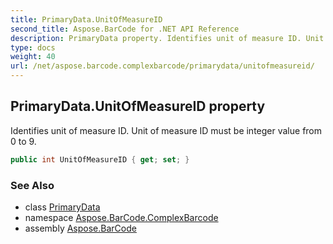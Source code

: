 ```yaml
---
title: PrimaryData.UnitOfMeasureID
second_title: Aspose.BarCode for .NET API Reference
description: PrimaryData property. Identifies unit of measure ID. Unit of measure ID must be integer value from 0 to 9
type: docs
weight: 40
url: /net/aspose.barcode.complexbarcode/primarydata/unitofmeasureid/
---
```

## PrimaryData.UnitOfMeasureID property

Identifies unit of measure ID. Unit of measure ID must be integer value from 0 to 9.

```csharp
public int UnitOfMeasureID { get; set; }
```

### See Also

* class [PrimaryData](../)
* namespace [Aspose.BarCode.ComplexBarcode](../../../aspose.barcode.complexbarcode/)
* assembly [Aspose.BarCode](../../../)


